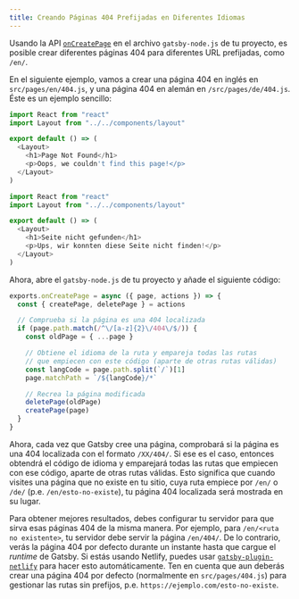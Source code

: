 ```yaml
---
title: Creando Páginas 404 Prefijadas en Diferentes Idiomas
---
```


Usando la API [`onCreatePage`](/docs/node-apis/#onCreatePage) en el archivo `gatsby-node.js` de tu proyecto, es posible crear diferentes páginas 404 para diferentes URL prefijadas, como `/en/`.

En el siguiente ejemplo, vamos a crear una página 404 en inglés en `src/pages/en/404.js`, y una página 404 en alemán en `/src/pages/de/404.js`. Éste es un ejemplo sencillo:

```jsx:title=src/pages/en/404.js
import React from "react"
import Layout from "../../components/layout"

export default () => (
  <Layout>
    <h1>Page Not Found</h1>
    <p>Oops, we couldn't find this page!</p>
  </Layout>
)
```

```jsx:title=src/pages/de/404.js
import React from "react"
import Layout from "../../components/layout"

export default () => (
  <Layout>
    <h1>Seite nicht gefunden</h1>
    <p>Ups, wir konnten diese Seite nicht finden!</p>
  </Layout>
)
```

Ahora, abre el `gatsby-node.js` de tu proyecto y añade el siguiente código:

```javascript:title=gatsby-node.js
exports.onCreatePage = async ({ page, actions }) => {
  const { createPage, deletePage } = actions

  // Comprueba si la página es una 404 localizada
  if (page.path.match(/^\/[a-z]{2}\/404\/$/)) {
    const oldPage = { ...page }

    // Obtiene el idioma de la ruta y empareja todas las rutas
    // que empiecen con este código (aparte de otras rutas válidas)
    const langCode = page.path.split(`/`)[1]
    page.matchPath = `/${langCode}/*`

    // Recrea la página modificada
    deletePage(oldPage)
    createPage(page)
  }
}
```

Ahora, cada vez que Gatsby cree una página, comprobará si la página es una 404 localizada con el formato `/XX/404/`. Si ese es el caso, entonces obtendrá el código de idioma y emparejará todas las rutas que empiecen con ese código, aparte de otras rutas válidas. Esto significa que cuando visites una página que no existe en tu sitio, cuya ruta empiece por `/en/` o `/de/` (p.e. `/en/esto-no-existe`), tu página 404 localizada será mostrada en su lugar.

Para obtener mejores resultados, debes configurar tu servidor para que sirva esas páginas 404 de la misma manera. Por ejemplo, para `/en/<ruta no existente>`, tu servidor debe servir la página `/en/404/`. De lo contrario, verás la página 404 por defecto durante un instante hasta que cargue el _runtime_ de Gatsby. Si estás usando Netlify, puedes usar [`gatsby-plugin-netlify`](/packages/gatsby-plugin-netlify/) para hacer esto automáticamente. Ten en cuenta que aun deberás crear una página 404 por defecto (normalmente en `src/pages/404.js`) para gestionar las rutas sin prefijos, p.e. `https://ejemplo.com/esto-no-existe`.
